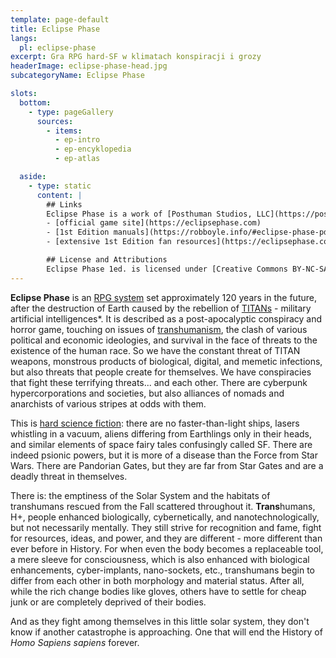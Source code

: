 ```yaml
---
template: page-default
title: Eclipse Phase
langs:
  pl: eclipse-phase
excerpt: Gra RPG hard-SF w klimatach konspiracji i grozy
headerImage: eclipse-phase-head.jpg
subcategoryName: Eclipse Phase

slots:
  bottom:
    - type: pageGallery
      sources:
        - items:
          - ep-intro
          - ep-encyklopedia
          - ep-atlas

  aside:
    - type: static
      content: |
        ## Links
        Eclipse Phase is a work of [Posthuman Studios, LLC](https://posthumanstudios.com/)
        - [official game site](https://eclipsephase.com)
        - [1st Edition manuals](https://robboyle.info/#eclipse-phase-pdfs)
        - [extensive 1st Edition fan resources](https://eclipsephase.com/ep1-resources/)

        ## License and Attributions
        Eclipse Phase 1ed. is licensed under [Creative Commons BY-NC-SA 3.0](https://creativecommons.org/licenses/by-nc-sa/3.0/). This means, among other things, that you can share (copy and redistribute) the game material and adapt it (remix, transform, and build upon it).
---
```

**Eclipse Phase** is an [RPG system](https://en.wikipedia.org/wiki/Role-playing_game) set approximately 120 years in the future, after the destruction of Earth caused by the rebellion of [TITANs](#) - military artificial intelligences*. It is described as a post-apocalyptic conspiracy and horror game, touching on issues of [transhumanism](http://pl.wikipedia.org/wiki/Transhumanizm), the clash of various political and economic ideologies, and survival in the face of threats to the existence of the human race. So we have the constant threat of TITAN weapons, monstrous products of biological, digital, and memetic infections, but also threats that people create for themselves. We have conspiracies that fight these terrifying threats... and each other. There are cyberpunk hypercorporations and societies, but also alliances of nomads and anarchists of various stripes at odds with them.

This is [hard science fiction](https://en.wikipedia.org/wiki/Hard_science_fiction): there are no faster-than-light ships, lasers whistling in a vacuum, aliens differing from Earthlings only in their heads, and similar elements of space fairy tales confusingly called SF. There are indeed psionic powers, but it is more of a disease than the Force from Star Wars. There are Pandorian Gates, but they are far from Star Gates and are a deadly threat in themselves.

There is: the emptiness of the Solar System and the habitats of transhumans rescued from the Fall scattered throughout it. **Trans**humans, H+, people enhanced biologically, cybernetically, and nanotechnologically, but not necessarily mentally. They still strive for recognition and fame, fight for resources, ideas, and power, and they are different - more different than ever before in History. For when even the body becomes a replaceable tool, a mere sleeve for consciousness, which is also enhanced with biological enhancements, cyber-implants, nano-sockets, etc., transhumans begin to differ from each other in both morphology and material status. After all, while the rich change bodies like gloves, others have to settle for cheap junk or are completely deprived of their bodies.

And as they fight among themselves in this little solar system, they don't know if another catastrophe is approaching. One that will end the History of _Homo Sapiens sapiens_ forever.

